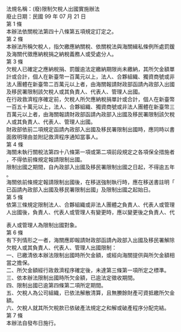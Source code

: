 法規名稱：(廢)限制欠稅人出國實施辦法  
廢止日期：民國 99 年 07 月 21 日  
第 1 條  
本辦法依關稅法第四十八條第五項規定訂定之。  
第 2 條  
本辦法所稱欠稅人，指欠繳應納關稅、依關稅法與海關緝私條例所處罰鍰  
及海關代徵應納稅捐之納稅義務人或受處分人。  
第 3 條  
欠稅人已確定之應納稅捐、罰鍰逾法定繳納期限尚未繳納，其所欠金額單  
計或合計，個人在新臺幣一百萬元以上，法人、合夥組織、獨資商號或非  
法人團體在新臺幣二百萬元以上者，由海關報請財政部函請內政部入出國  
及移民署限制該欠稅人或其負責人、代表人、管理人出國。  
在行政救濟程序確定前，欠稅人所欠應納稅捐單計或合計，個人在新臺幣  
一百五十萬元以上，法人、合夥組織、獨資商號或非法人團體在新臺幣三  
百萬元以上者，由海關報請財政部函請內政部入出國及移民署限制該欠稅  
人或其負責人、代表人、管理人出國。  
財政部依前二項規定函請內政部入出國及移民署限制出國時，應同時以書  
面敘明理由並附記救濟程序通知當事人。  
第 4 條  
海關未執行關稅法第四十八條第一項或第二項前段規定之各項保全措施者  
，不得依前條規定報請限制出國。  
限制出國之期間，自內政部入出國及移民署限制出國之日起，不得逾五年  
。  
海關依前條規定報請限制出國後，在移送強制執行時，應在移送書註明「  
已函請內政部入出國及移民署限制出國」及限制出國之起始日。  
第 5 條  
依第三條規定限制法人、合夥組織或非法人團體之負責人、代表人或管理  
人出國後，負責人、代表人或管理人有變更時，應以變更後之負責人、代  


表人或管理人為限制出國對象。  
第 6 條  
有下列情形之一者，海關應即報請財政部函請內政部入出國及移民署解除  
欠稅人或其負責人、代表人、管理人出國限制：  
一、已繳清依本辦法限制出國時所欠金額，或經向海關提供與所欠金額相  
當之擔保。  
二、所欠金額經行政救濟程序確定後，未達第三條第一項所定之標準。  
三、依本辦法限制出國時所欠金額，已逾法定徵收期間。  
四、限制出國已逾第四條第二項所定期間。  
五、欠稅人為公司組織，已依法解散清算，且無賸餘財產可資抵繳所欠金  
額。  
六、欠稅人就其所欠稅款已依破產法規定之和解或破產程序分配完結。  
第 7 條  
本辦法自發布日施行。  


